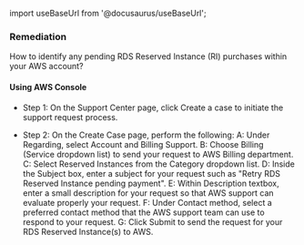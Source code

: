 import useBaseUrl from '@docusaurus/useBaseUrl';

### Remediation
How to identify any pending RDS Reserved Instance (RI) purchases within your AWS account?

#### Using AWS Console

- Step 1: On the Support Center page, click Create a case to initiate the support request process.

- Step 2: On the Create Case page, perform the following:
	 A: Under Regarding, select Account and Billing Support.
	 B: Choose Billing (Service dropdown list) to send your request to AWS Billing department.
	 C: Select Reserved Instances from the Category dropdown list.
	 D: Inside the Subject box, enter a subject for your request such as "Retry RDS Reserved Instance pending payment".
	 E: Within Description textbox, enter a small description for your request so that AWS support can evaluate properly your request.
	 F: Under Contact method, select a preferred contact method that the AWS support team can use to respond to your request.
	 G: Click Submit to send the request for your RDS Reserved Instance(s) to AWS.